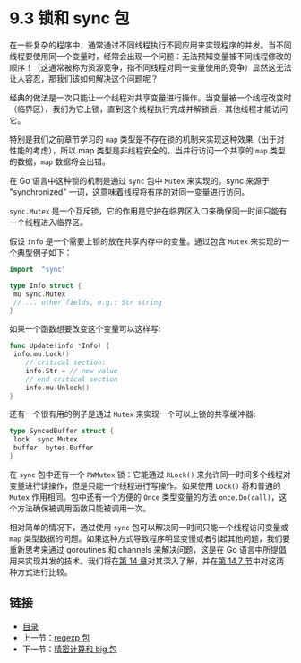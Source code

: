 # 9.3 锁和 sync 包

在一些复杂的程序中，通常通过不同线程执行不同应用来实现程序的并发。当不同线程要使用同一个变量时，经常会出现一个问题：无法预知变量被不同线程修改的顺序！（这通常被称为资源竞争，指不同线程对同一变量使用的竞争）显然这无法让人容忍，那我们该如何解决这个问题呢？

经典的做法是一次只能让一个线程对共享变量进行操作。当变量被一个线程改变时（临界区），我们为它上锁，直到这个线程执行完成并解锁后，其他线程才能访问它。

特别是我们之前章节学习的 `map` 类型是不存在锁的机制来实现这种效果（出于对性能的考虑），所以 map 类型是非线程安全的。当并行访问一个共享的 `map` 类型的数据，`map` 数据将会出错。

在 Go 语言中这种锁的机制是通过 `sync` 包中 `Mutex` 来实现的。sync 来源于 "synchronized" 一词，这意味着线程将有序的对同一变量进行访问。

`sync.Mutex` 是一个互斥锁，它的作用是守护在临界区入口来确保同一时间只能有一个线程进入临界区。

假设 `info` 是一个需要上锁的放在共享内存中的变量。通过包含 `Mutex` 来实现的一个典型例子如下：

```go
import  "sync"

type Info struct {
 mu sync.Mutex
 // ... other fields, e.g.: Str string
}
```

如果一个函数想要改变这个变量可以这样写:

```go
func Update(info *Info) {
 info.mu.Lock()
    // critical section:
    info.Str = // new value
    // end critical section
    info.mu.Unlock()
}
```

还有一个很有用的例子是通过 `Mutex` 来实现一个可以上锁的共享缓冲器:

```go
type SyncedBuffer struct {
 lock  sync.Mutex
 buffer  bytes.Buffer
}
```

在 `sync` 包中还有一个 `RWMutex` 锁：它能通过 `RLock()` 来允许同一时间多个线程对变量进行读操作，但是只能一个线程进行写操作。如果使用 `Lock()` 将和普通的 `Mutex` 作用相同。包中还有一个方便的 `Once` 类型变量的方法 `once.Do(call)`，这个方法确保被调用函数只能被调用一次。

相对简单的情况下，通过使用 `sync` 包可以解决同一时间只能一个线程访问变量或 `map` 类型数据的问题。如果这种方式导致程序明显变慢或者引起其他问题，我们要重新思考来通过 goroutines 和 channels 来解决问题，这是在 Go 语言中所提倡用来实现并发的技术。我们将在[第 14 章](14.0.md)对其深入了解，并在[第 14.7 节](14.7.md)中对这两种方式进行比较。

## 链接

- [目录](getting-started.md)
- 上一节：[regexp 包](09.2.md)
- 下一节：[精密计算和 big 包](09.4.md)
